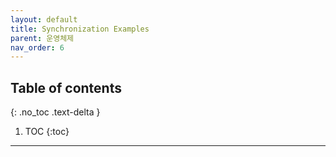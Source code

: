 ```yaml
---
layout: default
title: Synchronization Examples
parent: 운영체제
nav_order: 6
---
```

## Table of contents
{: .no_toc .text-delta }

1. TOC
{:toc}
---
